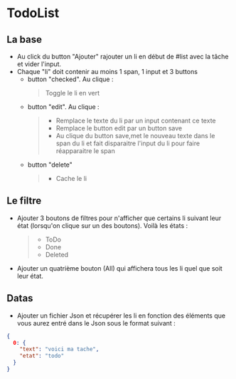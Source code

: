# TodoList

## La base

- Au click du button "Ajouter" rajouter un li en début de #list avec la tâche et vider l'input.
- Chaque "li" doit contenir au moins 1 span, 1 input et 3 buttons
  - button "checked". Au clique :
    > Toggle le li en vert
  - button "edit". Au clique :
    > - Remplace le texte du li par un input contenant ce texte
    > - Remplace le button edit par un button save
      > - Au clique du button save,met le nouveau texte dans le span du li et fait disparaitre l'input du li pour faire réapparaitre le span
  - button "delete"
    > - Cache le li


## Le filtre

- Ajouter 3 boutons de filtres pour n'afficher que certains li suivant leur état (lorsqu'on clique sur un des boutons). Voilà les états :
  > - ToDo
  > - Done
  > - Deleted
- Ajouter un quatrième bouton (All) qui affichera tous les
  li quel que soit leur état.

## Datas

- Ajouter un fichier Json et récupérer les li en fonction des éléments que vous aurez entré dans le Json sous le format suivant :

```json
{
  0: {
    "text": "voici ma tache",
    "etat": "todo"
  }
}